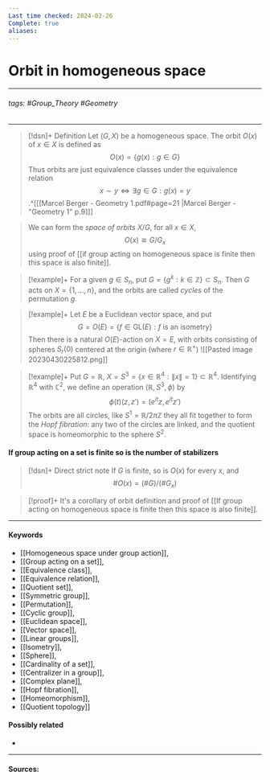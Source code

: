 ```yaml
---
Last time checked: 2024-02-26
Complete: true
aliases:
---
```

# Orbit in homogeneous space
***
###### tags: #Group_Theory #Geometry  
***
>[!dsn]+ Definition
>Let $(G,X)$ be a homogeneous space. The orbit $O(x)$ of $x\in X$ is defined as
>$$O(x)=\{g(x):g\in G\}$$
>Thus orbits are just equivalence classes under the equivalence relation
>$$x\sim y\Longleftrightarrow \exists g\in G:g(x)=y$$
>.^[[[Marcel Berger - Geometry 1.pdf#page=21 |Marcel Berger - "Geometry 1" p.9]]]

>We can form the *space of orbits* $X/G$, for all $x\in X$,
>$$O(x)\cong G/G_{x}$$
>using proof of [[if group acting on homogeneous space is finite then this space is also finite]].

>[!example]+ 
>For a given $g\in S_{n}$, put $G=\{g^{k}:k\in\mathbb{Z}\}\subset S_{n}$. Then $G$ acts on $X=\{1,\dots,n\}$, and the orbits are called *cycles* of the permutation $g$.


>[!example]+
>Let $E$ be a Euclidean vector space, and put
>$$G=O(E)=\{f\in\text{GL}(E):f\text{ is an isometry}\}$$
>Then there is a natural $O(E)$-action on $X=E$, with orbits consisting of spheres $S_{r}(0)$ centered at the origin (where $r\in\mathbb{R}^{+}$)
>![[Pasted image 20230430225812.png]]

>[!example]+
>Put $G=\mathbb{R}$, $X=S^{3}=\{x\in\mathbb{R}^{4}:\|x\|=1\}\subset\mathbb{R}^{4}$. Identifying $\mathbb{R}^{4}$ with $\mathbb{C}^{2}$, we define an operation $(\mathbb{R},S^{3},\phi)$ by
>$$\phi(t)(z,z')=(e^{it}z,e^{it}z')$$
>The orbits are all circles, like $S^{1}=\mathbb{R}/2\pi\mathbb{Z}$ they all fit together to form the *Hopf fibration*: any two of the circles are linked, and the quotient space is homeomorphic to the sphere $S^{2}$.

#### If group acting on a set is finite so is the number of stabilizers
>[!dsn]+ Direct strict note
>If $G$ is finite, so is $O(x)$ for every $x$, and
>$$\# O(x)=(\# G)/(\# G_{x})$$

>[!proof]+
>It's a corollary of orbit definition and proof of [[If group acting on homogeneous space is finite then this space is also finite]].

***
#### Keywords
- [[Homogeneous space under group action]],
- [[Group acting on a set]],
- [[Equivalence class]],
- [[Equivalence relation]],
- [[Quotient set]],
- [[Symmetric group]],
- [[Permutation]],
- [[Cyclic group]],
- [[Euclidean space]],
- [[Vector space]],
- [[Linear groups]],
- [[Isometry]],
- [[Sphere]],
- [[Cardinality of a set]],
- [[Centralizer in a group]],
- [[Complex plane]],
- [[Hopf fibration]],
- [[Homeomorphism]],
- [[Quotient topology]]
#### Possibly related
- 
***
#### Sources: